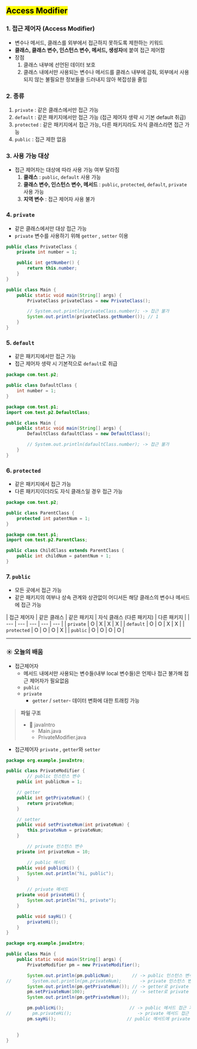 ## <mark color="#fbc956">Access Modifier</mark>

### 1. 접근 제어자 (Access Modifier)

- 변수나 메서드, 클래스를 외부에서 접근하지 못하도록 제한하는 키워드
- **클래스, 클래스 변수, 인스턴스 변수, 메서드, 생성자**에 붙여 접근 제어함
- 장점
  1. 클래스 내부에 선언된 데이터 보호
  2. 클래스 내에서만 사용되는 변수나 메서드를 클래스 내부에 감춰, 외부에서 사용되지 않는 불필요한 정보들을 드러내지 않아 복잡성을 줄임

### 2. 종류

1. `private` : 같은 클래스에서만 접근 가능
2. `default` : 같은 패키지에서만 접근 가능 (접근 제어자 생략 시 기본 default 취급)
3. `protected` : 같은 패키지에서 접근 가능, 다른 패키지라도 자식 클래스라면 접근 가능
4. `public` : 접근 제한 없음

### 3. 사용 가능 대상

- 접근 제어자는 대상에 따라 사용 가능 여부 달라짐
  1. **클래스** : `public`, `default` 사용 가능
  2. **클래스 변수, 인스턴스 변수, 메서드** : `public`, `protected`, `default`, `private` 사용 가능
  3. **지역 변수** : 접근 제어자 사용 불가

### 4. `private`

- 같은 클래스에서만 대상 접근 가능
- `private` 변수를 사용하기 위해 `getter` , `setter` 이용

```java
public class PrivateClass {
	private int number = 1;

	public int getNumber() {
		return this.number;
	}
}
```

```java
public class Main {
	public static void main(String[] args) {
		PrivateClass privateClass = new PrivateClass();

		// System.out.println(privateClass.number); -> 접근 불가
		System.out.println(privateClass.getNumber()); // 1
	}
}
```

### 5. `default`

- 같은 패키지에서만 접근 가능
- 접근 제어자 생략 시 기본적으로 `default`로 취급

```java
package com.test.p2;

public class DafaultClass {
	int number = 1;
}
```

```java
package com.test.p1;
import com.test.p2.DefaultClass;

public class Main {
	public static void main(String[] args) {
		DefaultClass dafaultClass = new DefaultClass();

		// System.out.println(dafaultClass.number); -> 접근 불가
	}
}
```

### 6. `protected`

- 같은 패키지에서 접근 가능
- 다른 패키지이더라도 자식 클래스일 경우 접근 가능

```java
package com.test.p2;

public class ParentClass {
	protected int patentNum = 1;
}
```

```java
package com.test.p1;
import com.test.p2.ParentClass;

public class ChildClass extends ParentClass {
	public int childNum = patentNum + 1;
}
```

### 7. `public`

- 모든 곳에서 접근 가능
- 같은 패키지의 여부나 상속 관계와 상관없이 어디서든 해당 클래스의 변수나 메서드에 접근 가능

| 접근 제어자 | 같은 클래스 | 같은 패키지 | 자식 클래스
(다른 패키지) | 다른 패키지 |
| --- | --- | --- | --- | --- |
| `private` | O | X | X | X |
| `default` | O | O | X | X |
| `protected` | O | O | O | X |
| `public` | O | O | O | O |

---

### ☀️ 오늘의 배움


- 접근제어자
  - 메서드 내에서만 사용되는 변수들(내부 local 변수들)은 언제나 접근 불가해 접근 제어자가 필요없음
  - `public`
  - `private`
    - `getter` / `setter`- 데이터 변화에 대한 트래킹 가능

> **파일 구조**
>
> - 📁 javaIntro
>   - Main.java
>   - PrivateModifier.java

- 접근제어자 `private` , `getter`와 `setter`

```java
package org.example.javaIntro;

public class PrivateModifier {
		// public 인스턴스 변수
    public int publicNum = 1;

    // getter
    public int getPrivateNum() {
        return privateNum;
    }

    // setter
    public void setPrivateNum(int privateNum) {
        this.privateNum = privateNum;
    }

		// private 인스턴스 변수
    private int privateNum = 10;

		// public 메서드
    public void publicHi() {
        System.out.println("hi, public");
    }

		// private 메서드
    private void privateHi() {
        System.out.println("hi, private");
    }

    public void sayHi() {
        privateHi();
    }
}

```

```java
package org.example.javaIntro;

public class Main {
    public static void main(String[] args) {
        PrivateModifier pm = new PrivateModifier();

        System.out.println(pm.publicNum);       // -> public 인스턴스 변수 접근 가능
//        System.out.println(pm.privateNum);       -> private 인스턴스 변수 접근 불가
        System.out.println(pm.getPrivateNum()); // -> getter로 private 변수 접근 가능
        pm.setPrivateNum(100);                  // -> setter로 private 변수 정의 가능
        System.out.println(pm.getPrivateNum());

        pm.publicHi();                         // -> public 메서드 접근 가능
//        pm.privateHi();                         -> private 메서드 접근 불가
        pm.sayHi();                           // public 메서드에 private 메서드를 호출해
																						 // private 메서드 사용 가능

    }
}
```
